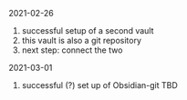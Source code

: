 2021-02-26

1. successful setup of a second vault
2. this vault is also a git repository
3. next step: connect the two

2021-03-01
 1. successful (?) set up of Obsidian-git TBD



